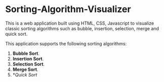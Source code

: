# Sorting-Algorithm-Visualizer 
This is a web application built using HTML, CSS, Javascript to visualize classic sorting algorithms such as bubble, insertion, selection, merge and quick sort. 

This application supports the following sorting algorithms:

1. **Bubble Sort**.
2. **Insertion Sort**.
3. **Selection Sort**.
4. **Merge Sort**.
5. **Quick Sort*

